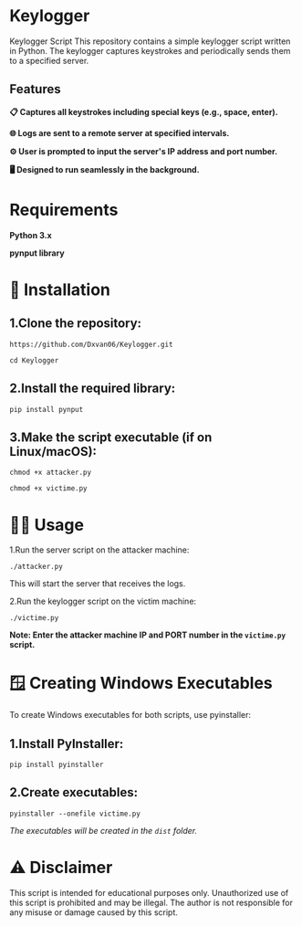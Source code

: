 # Keylogger
Keylogger Script This repository contains a simple keylogger script written in Python. The keylogger captures keystrokes and periodically sends them to a specified server.
## Features
**📋 Captures all keystrokes including special keys (e.g., space, enter).**

**🌐 Logs are sent to a remote server at specified intervals.**

**⚙️ User is prompted to input the server's IP address and port number.**

**🖥️ Designed to run seamlessly in the background.**
# Requirements
**Python 3.x**

**pynput library**
# 🚀 Installation

## 1.Clone the repository:

``` https://github.com/Dxvan06/Keylogger.git ```

``` cd Keylogger ```

## 2.Install the required library:

``` pip install pynput ```

## 3.Make the script executable (if on Linux/macOS):

``` chmod +x attacker.py ```

``` chmod +x victime.py ```

# 🏃‍♂️ Usage

1.Run the server script on the attacker machine:

``` ./attacker.py ```

This will start the server that receives the logs.

2.Run the keylogger script on the victim machine:

``` ./victime.py ```

**Note: Enter the attacker machine IP and PORT number in the ``` victime.py ``` script.**

# 🪟 Creating Windows Executables

To create Windows executables for both scripts, use pyinstaller:

## 1.Install PyInstaller:

``` pip install pyinstaller  ```

## 2.Create executables:

``` pyinstaller --onefile victime.py ```

 *The executables will be created in the ``dist`` folder.* 

# ⚠️ Disclaimer
This script is intended for educational purposes only. Unauthorized use of this script is prohibited and may be illegal. The author is not responsible for any misuse or damage caused by this script.




